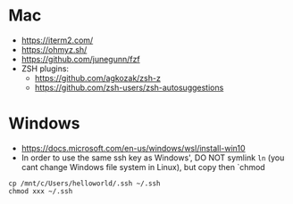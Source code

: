 # Mac
- https://iterm2.com/
- https://ohmyz.sh/
- https://github.com/junegunn/fzf
- ZSH plugins:
  - https://github.com/agkozak/zsh-z
  - https://github.com/zsh-users/zsh-autosuggestions

# Windows
- https://docs.microsoft.com/en-us/windows/wsl/install-win10
- In order to use the same ssh key as Windows', DO NOT symlink `ln` (you cant change Windows file system in Linux), but copy then `chmod
```
cp /mnt/c/Users/helloworld/.ssh ~/.ssh
chmod xxx ~/.ssh
```